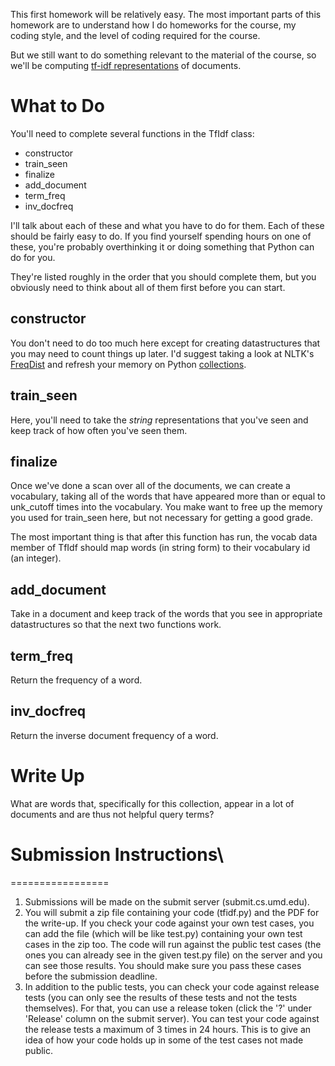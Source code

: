 
This first homework will be relatively easy.  The most important parts
of this homework are to understand how I do homeworks for the course,
my coding style, and the level of coding required for the course.

But we still want to do something relevant to the material of the
course, so we'll be computing [tf-idf
representations](https://onlinelibrary.wiley.com/doi/full/10.1002/bult.274)
of documents.


What to Do
=============

You'll need to complete several functions in the TfIdf class:
* constructor
* train_seen
* finalize
* add_document
* term_freq
* inv_docfreq

I'll talk about each of these and what you have to do for them.  Each
of these should be fairly easy to do.  If you find yourself spending
hours on one of these, you're probably overthinking it or doing
something that Python can do for you.

They're listed roughly in the order that you should complete them, but
you obviously need to think about all of them first before you can
start.

constructor
--------------



You don't need to do too much here except for creating datastructures
that you may need to count things up later.  I'd suggest taking a look
at NLTK's
[FreqDist](http://www.nltk.org/api/nltk.html?highlight=freqdist) and
refresh your memory on Python
[collections](https://docs.python.org/2/library/collections.html).

train_seen
----------

Here, you'll need to take the *string* representations that you've
seen and keep track of how often you've seen them.

finalize
----------

Once we've done a scan over all of the documents, we can create a
vocabulary, taking all of the words that have appeared more than or
equal to unk_cutoff times into the vocabulary.  You make want to free
up the memory you used for train_seen here, but not necessary for
getting a good grade.

The most important thing is that after this function has run, the
vocab data member of TfIdf should map words (in string form) to their
vocabulary id (an integer).

add_document
---------

Take in a document and keep track of the words that you see in
appropriate datastructures so that the next two functions work.

term_freq
----------

Return the frequency of a word.

inv_docfreq
-------------

Return the inverse document frequency of a word.


Write Up
=================

What are words that, specifically for this collection, appear in a lot
of documents and are thus not helpful query terms?

# Submission Instructions\
=================

1. Submissions will be made on the submit server (submit.cs.umd.edu).
2. You will submit a zip file containing your code (tfidf.py) and the PDF for the write-up. If you check your code against your own test cases, you can add the file (which will be like test.py) containing your own test cases in the zip too.
The code will run against the public test cases (the ones you can already see in the given test.py file) on the server and you can see those results. You should make sure you pass these cases before the submission deadline.
3. In addition to the public tests, you can check your code against release tests (you can only see the results of these tests and not the tests themselves). For that, you can use a release token (click the '?' under 'Release' column on the submit server). You can test your code against the release tests a maximum of 3 times in 24 hours. This is to give an idea of how your code holds up in some of the test cases not made public.
